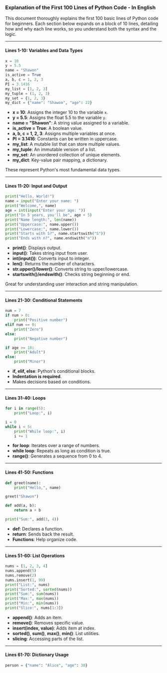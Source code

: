 ### Explanation of the First 100 Lines of Python Code - In English

This document thoroughly explains the first 100 basic lines of Python code for beginners. Each section below expands on a block of 10 lines, detailing how and why each line works, so you understand both the syntax and the logic.

---

#### Lines 1-10: Variables and Data Types

```python
x = 10
y = 5.5
name = "Shawon"
is_active = True
a, b, c = 1, 2, 3
PI = 3.1416
my_list = [1, 2, 3]
my_tuple = (1, 2, 3)
my_set = {1, 2, 3}
my_dict = {"name": "Shawon", "age": 22}
```

* **x = 10**: Assigns the integer 10 to the variable `x`.
* **y = 5.5**: Assigns the float 5.5 to the variable `y`.
* **name = "Shawon"**: A string value assigned to a variable.
* **is\_active = True**: A boolean value.
* **a, b, c = 1, 2, 3**: Assigns multiple variables at once.
* **PI = 3.1416**: Constants can be written in uppercase.
* **my\_list**: A mutable list that can store multiple values.
* **my\_tuple**: An immutable version of a list.
* **my\_set**: An unordered collection of unique elements.
* **my\_dict**: Key-value pair mapping, a dictionary.

These represent Python's most fundamental data types.

---

#### Lines 11-20: Input and Output

```python
print("Hello, World!")
name = input("Enter your name: ")
print("Welcome,", name)
age = int(input("Enter your age: "))
print("In 5 years, you'll be", age + 5)
print("Name length:", len(name))
print("Uppercase:", name.upper())
print("Lowercase:", name.lower())
print("Starts with S?", name.startswith("S"))
print("Ends with n?", name.endswith("n"))
```

* **print()**: Displays output.
* **input()**: Takes string input from user.
* **int(input())**: Converts input to integer.
* **len()**: Returns the number of characters.
* **str.upper()/lower()**: Converts string to upper/lowercase.
* **startswith()/endswith()**: Checks string beginning or end.

Great for understanding user interaction and string manipulation.

---

#### Lines 21-30: Conditional Statements

```python
num = 7
if num > 0:
    print("Positive number")
elif num == 0:
    print("Zero")
else:
    print("Negative number")

if age >= 18:
    print("Adult")
else:
    print("Minor")
```

* **if, elif, else**: Python's conditional blocks.
* **Indentation is required**.
* Makes decisions based on conditions.

---

#### Lines 31-40: Loops

```python
for i in range(5):
    print("Loop:", i)

i = 0
while i < 5:
    print("While loop:", i)
    i += 1
```

* **for loop**: Iterates over a range of numbers.
* **while loop**: Repeats as long as condition is true.
* **range()**: Generates a sequence from 0 to 4.

---

#### Lines 41-50: Functions

```python
def greet(name):
    print("Hello,", name)

greet("Shawon")

def add(a, b):
    return a + b

print("Sum:", add(3, 4))
```

* **def**: Declares a function.
* **return**: Sends back the result.
* **Functions**: Help organize code.

---

#### Lines 51-60: List Operations

```python
nums = [1, 2, 3, 4]
nums.append(5)
nums.remove(2)
nums.insert(1, 99)
print("List:", nums)
print("Sorted:", sorted(nums))
print("Sum:", sum(nums))
print("Max:", max(nums))
print("Min:", min(nums))
print("Slice:", nums[1:3])
```

* **append()**: Adds an item.
* **remove()**: Removes specific value.
* **insert(index, value)**: Adds item at index.
* **sorted()**, **sum()**, **max()**, **min()**: List utilities.
* **slicing**: Accessing parts of the list.

---

#### Lines 61-70: Dictionary Usage

```python
person = {"name": "Alice", "age": 30}
